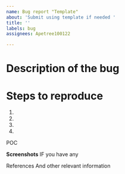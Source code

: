 ```yaml
---
name: Bug report "Template"
about: 'Submit using template if needed '
title: ''
labels: bug
assignees: Apetree100122

---
```


# Description of the bug

# Steps to reproduce 
1.
1.
1. 
1. 

POC

**Screenshots**
 IF you have any 

References And other 
relevant information
